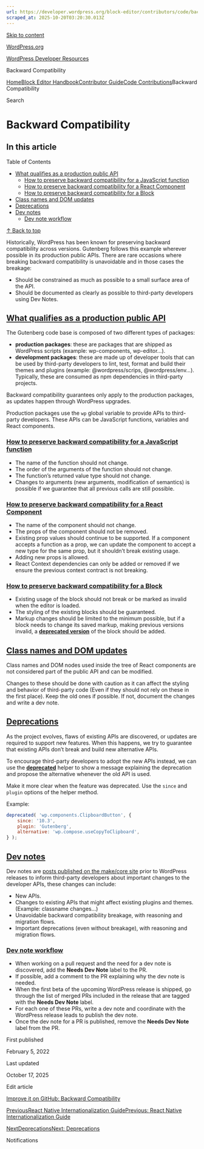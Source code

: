 ```yaml
---
url: https://developer.wordpress.org/block-editor/contributors/code/backward-compatibility
scraped_at: 2025-10-20T03:20:30.013Z
---
```


[Skip to content](https://developer.wordpress.org/block-editor/contributors/code/backward-compatibility/#wp--skip-link--target)

[WordPress.org](https://wordpress.org/)

[WordPress Developer Resources](https://developer.wordpress.org/)

Backward Compatibility


[Home](https://developer.wordpress.org/)[Block Editor Handbook](https://developer.wordpress.org/block-editor/)[Contributor Guide](https://developer.wordpress.org/block-editor/contributors/)[Code Contributions](https://developer.wordpress.org/block-editor/contributors/code/)Backward Compatibility

Search

# Backward Compatibility

## In this article

Table of Contents

- [What qualifies as a production public API](https://developer.wordpress.org/block-editor/contributors/code/backward-compatibility/#what-qualifies-as-a-production-public-api)
  - [How to preserve backward compatibility for a JavaScript function](https://developer.wordpress.org/block-editor/contributors/code/backward-compatibility/#how-to-preserve-backward-compatibility-for-a-javascript-function)
  - [How to preserve backward compatibility for a React Component](https://developer.wordpress.org/block-editor/contributors/code/backward-compatibility/#how-to-preserve-backward-compatibility-for-a-react-component)
  - [How to preserve backward compatibility for a Block](https://developer.wordpress.org/block-editor/contributors/code/backward-compatibility/#how-to-preserve-backward-compatibility-for-a-block)
- [Class names and DOM updates](https://developer.wordpress.org/block-editor/contributors/code/backward-compatibility/#class-names-and-dom-updates)
- [Deprecations](https://developer.wordpress.org/block-editor/contributors/code/backward-compatibility/#deprecations)
- [Dev notes](https://developer.wordpress.org/block-editor/contributors/code/backward-compatibility/#dev-notes)
  - [Dev note workflow](https://developer.wordpress.org/block-editor/contributors/code/backward-compatibility/#dev-note-workflow)

[↑ Back to top](https://developer.wordpress.org/block-editor/contributors/code/backward-compatibility/#wp--skip-link--target)

Historically, WordPress has been known for preserving backward compatibility across versions. Gutenberg follows this example wherever possible in its production public APIs. There are rare occasions where breaking backward compatibility is unavoidable and in those cases the breakage:

- Should be constrained as much as possible to a small surface area of the API.
- Should be documented as clearly as possible to third-party developers using Dev Notes.

## [What qualifies as a production public API](https://developer.wordpress.org/block-editor/contributors/code/backward-compatibility/\#what-qualifies-as-a-production-public-api)

The Gutenberg code base is composed of two different types of packages:

- **production packages**: these are packages that are shipped as WordPress scripts (example: wp-components, wp-editor…).
- **development packages**: these are made up of developer tools that can be used by third-party developers to lint, test, format and build their themes and plugins (example: @wordpress/scrips, @wordpress/env…). Typically, these are consumed as npm dependencies in third-party projects.

Backward compatibility guarantees only apply to the production packages, as updates happen through WordPress upgrades.

Production packages use the `wp` global variable to provide APIs to third-party developers. These APIs can be JavaScript functions, variables and React components.

### [How to preserve backward compatibility for a JavaScript function](https://developer.wordpress.org/block-editor/contributors/code/backward-compatibility/\#how-to-preserve-backward-compatibility-for-a-javascript-function)

- The name of the function should not change.
- The order of the arguments of the function should not change.
- The function’s returned value type should not change.
- Changes to arguments (new arguments, modification of semantics) is possible if we guarantee that all previous calls are still possible.

### [How to preserve backward compatibility for a React Component](https://developer.wordpress.org/block-editor/contributors/code/backward-compatibility/\#how-to-preserve-backward-compatibility-for-a-react-component)

- The name of the component should not change.
- The props of the component should not be removed.
- Existing prop values should continue to be supported. If a component accepts a function as a prop, we can update the component to accept a new type for the same prop, but it shouldn’t break existing usage.
- Adding new props is allowed.
- React Context dependencies can only be added or removed if we ensure the previous context contract is not breaking.

### [How to preserve backward compatibility for a Block](https://developer.wordpress.org/block-editor/contributors/code/backward-compatibility/\#how-to-preserve-backward-compatibility-for-a-block)

- Existing usage of the block should not break or be marked as invalid when the editor is loaded.
- The styling of the existing blocks should be guaranteed.
- Markup changes should be limited to the minimum possible, but if a block needs to change its saved markup, making previous versions invalid, a [**deprecated version**](https://developer.wordpress.org/block-editor/reference-guides/block-api/block-deprecation/) of the block should be added.

## [Class names and DOM updates](https://developer.wordpress.org/block-editor/contributors/code/backward-compatibility/\#class-names-and-dom-updates)

Class names and DOM nodes used inside the tree of React components are not considered part of the public API and can be modified.

Changes to these should be done with caution as it can affect the styling and behavior of third-party code (Even if they should not rely on these in the first place). Keep the old ones if possible. If not, document the changes and write a dev note.

## [Deprecations](https://developer.wordpress.org/block-editor/contributors/code/backward-compatibility/\#deprecations)

As the project evolves, flaws of existing APIs are discovered, or updates are required to support new features. When this happens, we try to guarantee that existing APIs don’t break and build new alternative APIs.

To encourage third-party developers to adopt the new APIs instead, we can use the [**deprecated**](https://developer.wordpress.org/block-editor/reference-guide/packages/packages-deprecated/) helper to show a message explaining the deprecation and propose the alternative whenever the old API is used.

Make it more clear when the feature was deprecated. Use the `since` and `plugin` options of the helper method.

Example:

```js
deprecated( 'wp.components.ClipboardButton', {
    since: '10.3',
    plugin: 'Gutenberg',
    alternative: 'wp.compose.useCopyToClipboard',
} );

```

## [Dev notes](https://developer.wordpress.org/block-editor/contributors/code/backward-compatibility/\#dev-notes)

Dev notes are [posts published on the make/core site](https://make.wordpress.org/core/tag/dev-notes/) prior to WordPress releases to inform third-party developers about important changes to the developer APIs, these changes can include:

- New APIs.
- Changes to existing APIs that might affect existing plugins and themes. (Example: classname changes…)
- Unavoidable backward compatibility breakage, with reasoning and migration flows.
- Important deprecations (even without breakage), with reasoning and migration flows.

### [Dev note workflow](https://developer.wordpress.org/block-editor/contributors/code/backward-compatibility/\#dev-note-workflow)

- When working on a pull request and the need for a dev note is discovered, add the **Needs Dev Note** label to the PR.
- If possible, add a comment to the PR explaining why the dev note is needed.
- When the first beta of the upcoming WordPress release is shipped, go through the list of merged PRs included in the release that are tagged with the **Needs Dev Note** label.
- For each one of these PRs, write a dev note and coordinate with the WordPress release leads to publish the dev note.
- Once the dev note for a PR is published, remove the **Needs Dev Note** label from the PR.

First published

February 5, 2022

Last updated

October 17, 2025

Edit article

[Improve it on GitHub: Backward Compatibility](https://github.com/WordPress/gutenberg/edit/trunk/docs/contributors/code/backward-compatibility.md)

[PreviousReact Native Internationalization GuidePrevious: React Native Internationalization Guide](https://developer.wordpress.org/block-editor/contributors/code/react-native/internationalization-guide/)

[NextDeprecationsNext: Deprecations](https://developer.wordpress.org/block-editor/contributors/code/deprecations/)

Notifications